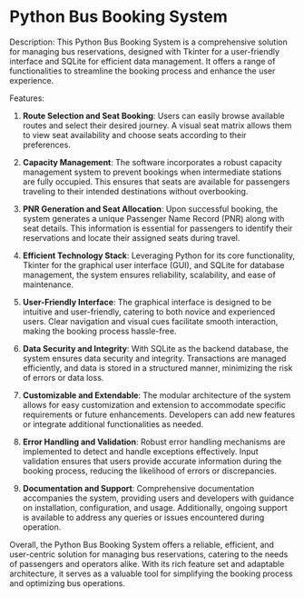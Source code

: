 # Python Bus Booking System

Description:
This Python Bus Booking System is a comprehensive solution for managing bus reservations, designed with Tkinter for a user-friendly interface and SQLite for efficient data management. It offers a range of functionalities to streamline the booking process and enhance the user experience.

Features:

1. **Route Selection and Seat Booking**: Users can easily browse available routes and select their desired journey. A visual seat matrix allows them to view seat availability and choose seats according to their preferences.

2. **Capacity Management**: The software incorporates a robust capacity management system to prevent bookings when intermediate stations are fully occupied. This ensures that seats are available for passengers traveling to their intended destinations without overbooking.

3. **PNR Generation and Seat Allocation**: Upon successful booking, the system generates a unique Passenger Name Record (PNR) along with seat details. This information is essential for passengers to identify their reservations and locate their assigned seats during travel.

4. **Efficient Technology Stack**: Leveraging Python for its core functionality, Tkinter for the graphical user interface (GUI), and SQLite for database management, the system ensures reliability, scalability, and ease of maintenance.

5. **User-Friendly Interface**: The graphical interface is designed to be intuitive and user-friendly, catering to both novice and experienced users. Clear navigation and visual cues facilitate smooth interaction, making the booking process hassle-free.

6. **Data Security and Integrity**: With SQLite as the backend database, the system ensures data security and integrity. Transactions are managed efficiently, and data is stored in a structured manner, minimizing the risk of errors or data loss.

7. **Customizable and Extendable**: The modular architecture of the system allows for easy customization and extension to accommodate specific requirements or future enhancements. Developers can add new features or integrate additional functionalities as needed.

8. **Error Handling and Validation**: Robust error handling mechanisms are implemented to detect and handle exceptions effectively. Input validation ensures that users provide accurate information during the booking process, reducing the likelihood of errors or discrepancies.

9. **Documentation and Support**: Comprehensive documentation accompanies the system, providing users and developers with guidance on installation, configuration, and usage. Additionally, ongoing support is available to address any queries or issues encountered during operation.

Overall, the Python Bus Booking System offers a reliable, efficient, and user-centric solution for managing bus reservations, catering to the needs of passengers and operators alike. With its rich feature set and adaptable architecture, it serves as a valuable tool for simplifying the booking process and optimizing bus operations.
